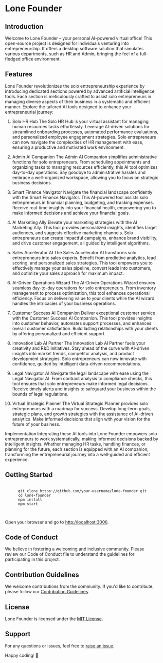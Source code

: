 <!DOCTYPE html>
<html lang="en">
<head>
  <meta charset="UTF-8">
  <meta name="viewport" content="width=device-width, initial-scale=1.0">
 
  

 
</head>
<body>

  <h1>Lone Founder</h1>

  <h2>Introduction</h2>
  <p>Welcome to Lone Founder – your personal AI-powered virtual office! This open-source project is designed for individuals venturing into entrepreneurship. It offers a desktop software solution that simulates various departments, such as HR and Admin, bringing the feel of a full-fledged office environment.</p>

  <h2>Features</h2>
  
  Lone Founder revolutionizes the solo entrepreneurship experience by introducing dedicated sections powered by advanced artificial intelligence tools. Each section is meticulously crafted to assist solo entrepreneurs in managing diverse aspects of their business in a systematic and efficient manner. Explore the tailored AI tools designed to enhance your entrepreneurial journey:

1. Solo HR Hub
The Solo HR Hub is your virtual assistant for managing human resources tasks effortlessly. Leverage AI-driven solutions for streamlined onboarding processes, automated performance evaluations, and personalized employee engagement strategies. Solo entrepreneurs can now navigate the complexities of HR management with ease, ensuring a productive and motivated work environment.

2. Admin AI Companion
The Admin AI Companion simplifies administrative functions for solo entrepreneurs. From scheduling appointments and organizing tasks to managing resources efficiently, this AI tool optimizes day-to-day operations. Say goodbye to administrative hassles and embrace a well-organized workspace, allowing you to focus on strategic business decisions.

3. Smart Finance Navigator
Navigate the financial landscape confidently with the Smart Finance Navigator. This AI-powered tool assists solo entrepreneurs in financial planning, budgeting, and tracking expenses. Receive real-time insights into your financial health, empowering you to make informed decisions and achieve your financial goals.

4. AI Marketing Ally
Elevate your marketing strategies with the AI Marketing Ally. This tool provides personalized insights, identifies target audiences, and suggests effective marketing channels. Solo entrepreneurs can create impactful campaigns, enhance brand visibility, and drive customer engagement, all guided by intelligent algorithms.

5. Sales Accelerator AI
The Sales Accelerator AI transforms solo entrepreneurs into sales experts. Benefit from predictive analytics, lead scoring, and personalized sales strategies. This tool empowers you to effectively manage your sales pipeline, convert leads into customers, and optimize your sales approach for maximum impact.

6. AI-Driven Operations Wizard
The AI-Driven Operations Wizard ensures seamless day-to-day operations for solo entrepreneurs. From inventory management to process optimization, this tool enhances operational efficiency. Focus on delivering value to your clients while the AI wizard handles the intricacies of your business operations.

7. Customer Success AI Companion
Deliver exceptional customer service with the Customer Success AI Companion. This tool provides insights into customer behavior, automates support processes, and enhances overall customer satisfaction. Build lasting relationships with your clients by offering personalized and efficient support.

8. Innovation Lab AI Partner
The Innovation Lab AI Partner fuels your creativity and R&D initiatives. Stay ahead of the curve with AI-driven insights into market trends, competitor analysis, and product development strategies. Solo entrepreneurs can now innovate with confidence, guided by intelligent data-driven recommendations.

9. Legal Navigator AI
Navigate the legal landscape with ease using the Legal Navigator AI. From contract analysis to compliance checks, this tool ensures that solo entrepreneurs make informed legal decisions. Receive timely alerts and insights to safeguard your business within the bounds of legal regulations.

10. Virtual Strategic Planner
The Virtual Strategic Planner provides solo entrepreneurs with a roadmap for success. Develop long-term goals, strategic plans, and growth strategies with the assistance of AI-driven analytics. Make informed decisions that align with your vision for the future of your business.

Implementation
Integrating these AI tools into Lone Founder empowers solo entrepreneurs to work systematically, making informed decisions backed by intelligent insights. Whether managing HR tasks, handling finances, or planning for the future, each section is equipped with an AI companion, transforming the entrepreneurial journey into a well-guided and efficient experience.

  <h2>Getting Started</h2>
  <pre>
    <code>
      git clone https://github.com/your-username/lone-founder.git
      cd lone-founder
      npm install
      npm start
    </code>
  </pre>
  <p>Open your browser and go to <a href="http://localhost:3000">http://localhost:3000</a>.</p>

  <h2>Code of Conduct</h2>
  <p>We believe in fostering a welcoming and inclusive community. Please review our Code of Conduct file to understand the guidelines for participating in this project.</p>

  <h2>Contribution Guidelines</h2>
  <p>We welcome contributions from the community. If you'd like to contribute, please follow our <a href="CONTRIBUTING.md">Contribution Guidelines</a>.</p>

  <h2>License</h2>
  <p>Lone Founder is licensed under the <a href="LICENSE">MIT License</a>.</p>

  <h2>Support</h2>
  <p>For any questions or issues, feel free to <a href="https://github.com/your-username/lone-founder/issues">raise an issue</a>.</p>

  <p>Happy coding! 🚀</p>

</body>
</html>
